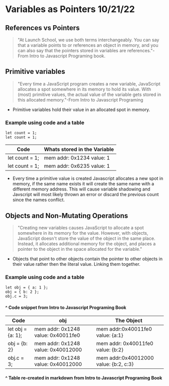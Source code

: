 # Variables as Pointers 10/21/22

## References vs Pointers  
> "At Launch School, we use both terms interchangeably. You can say that a variable points to or references an object in memory, and you can also say that the pointers stored in variables are references."-From Intro to Javascript Programing book.

## Primitive variables
> "Every time a JavaScript program creates a new variable, JavaScript allocates a spot somewhere in its memory to hold its value. With (most) primitive values, the actual value of the variable gets stored in this allocated memory."-From Intro to Javascript Programing 
* Primitive variables hold their value in an allocated spot in memory. 

### Example using code and a table
```
let count = 1;
let count = 1;
```

| Code           | Whats stored in the Variable |
|----------------|------------------------------|
| let count = 1; | mem addr: 0x1234 value: 1    |
| let count = 1; | mem addr: 0x6235 value: 1    |

* Every time a primitive value is created Javascript allocates a new spot in memory, if the same name exists it will create the same name with a different memory address. This will cause variable shadowing and Javscript will most likely thrown an error or discard the previous count since the names conflict. 

## Objects and Non-Mutating Operations
> "Creating new variables causes JavaScript to allocate a spot somewhere in its memory for the value. However, with objects, JavaScript doesn't store the value of the object in the same place. Instead, it allocates additional memory for the object, and places a pointer to the object in the space allocated for the variable." 
* Objects that point to other objects contain the pointer to other objects in their value rather then the literal value. Linking them together. 

### Example using code and a table
```
let obj = { a: 1 };
obj = { b: 2 };
obj.c = 3;
```
#### ^ Code snippet from Intro to Javascript Programing Book

| Code              | obj                                | The Object                              |
|-------------------|------------------------------------|-----------------------------------------|
| let obj = {a: 1}; | mem addr: 0x1248 value: 0x40011fe0 | mem addr:0x40011fe0 value: {a:1}        |
| obj = {b: 2}      | mem addr: 0x1248 value: 0x40012000 | mem addr: 0x40011fe0 value: {b:2}       |
| obj.c = 3;        | mem addr: 0x1248 value: 0x40012000 | mem addr:0x40012000  value: {b:2, c:3}  |
#### ^ Table re-created in markdown from Intro to Javascript Programing Book